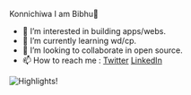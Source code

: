 Konnichiwa I am Bibhu👋
- 👀 I’m interested in building apps/webs.
- 🌱 I’m currently learning wd/cp.
- 💞️ I’m looking to collaborate in open source.
- 📫 How to reach me : [Twitter](https://twitter.com/bibs24_) [LinkedIn](https://www.linkedin.com/in/bibhu24/)



![Highlights!](https://github-readme-stats.vercel.app/api?username=bibs24&&show_icons=true&title_color=ffffff&icon_color=bb2acf&text_color=daf7dc&bg_color=191919)
